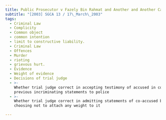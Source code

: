 ```yaml
---
title: Public Prosecutor v Fazely Bin Rahmat and Another and Another Case
subtitle: "[2003] SGCA 13 / 17\_March\_2003"
tags:
  - Criminal Law
  - Complicity
  - Common object
  - common intention
  - limit to constructive liability.
  - Criminal Law
  - Offences
  - Murder
  - rioting
  - grievous hurt.
  - Evidence
  - Weight of evidence
  - Decisions of trial judge
  - >-
    Whether trial judge correct in accepting testimony of accused in court over
    previous incriminating statements to police
  - >-
    Whether trial judge correct in admitting statements of co-accused but
    choosing not to attach any weight to it

---
```



